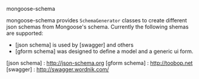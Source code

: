 mongoose-schema


mongoose-schema provides `SchemaGenerator` classes to create different json schemas from Mongoose's schema. Currently the following shemas are supported:

* [json schema] is used by [swagger] and others
* [gform schema] was designed to define a model and a generic ui form.


[json schema] : http://json-schema.org
[gform schema] : http://toobop.net
[swagger] : http://swagger.wordnik.com/